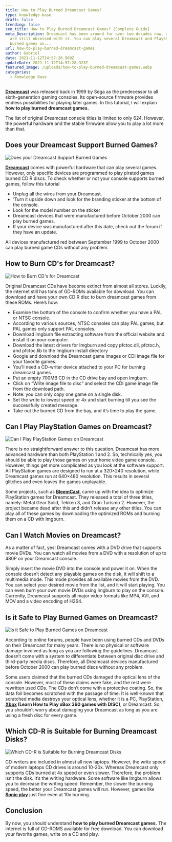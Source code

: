 ```yaml
---
title: How to Play Burned Dreamcast Games?
type: knowledge-base
draft: false
trending: false
seo_title: How to Play Burned Dreamcast Games? [Complete Guide]
meta_Description: Dreamcast has been around for over two decades now, and people
  are still obsessed with it. You can play several Dreamcast and PlayStation
  burned games on...
url: how-to-play-burned-dreamcast-games
author: Gabriel
date: 2021-11-12T14:57:28.909Z
updateDate: 2021-11-12T14:57:28.923Z
featured_Image: /uploads/how-to-play-burned-dreamcast-games.webp
categories:
  - Knowledge Base
---
```

**[Dreamcast](https://en.wikipedia.org/wiki/Dreamcast)** was released back in 1999 by Sega as the predecessor to all sixth-generation gaming consoles. Its open-source firmware provides endless possibilities for playing later games. In this tutorial, I will explain **how to play burned dreamcast games.** 

The list of original Dreamcast console titles is limited to only 624. However, the powerful hardware and the stable firmware allow you to play a lot more than that.

## Does your Dreamcast Support Burned Games? 

![Does your Dreamcast Support Burned Games](/uploads/does-your-dreamcast-support-burned-games.webp "Does your Dreamcast Support Burned Games")

**[Dreamcast](https://en.wikipedia.org/wiki/Dreamcast)** comes with powerful hardware that can play several games. However, only specific devices are programmed to play pirated games burned CD R discs. To check whether or not your console supports burned games, follow this tutorial

* Unplug all the wires from your Dreamcast. 
* 'Turn it upside down and look for the branding sticker at the bottom of the console. 
* Look for the model number on the sticker
* Dreamcast devices that were manufactured before October 2000 can play burned games. 
* If your device was manufactured after this date, check out the forum if they have an update. 

All devices manufactured red between September 1999 to October 2000 can play burned game CDs without any problem. 

## How to Burn CD's for Dreamcast? 

![How to Burn CD's for Dreamcast](/uploads/how-to-burn-cds-for-dreamcast.webp "How to Burn CD's for Dreamcast")

Original Dreamcast CDs have become extinct from almost all stores. Luckily, the internet still has tons of GD-ROMs available for download. You can download and have your own CD R disc to burn dreamcast games from these ROMs. Here’s how:

* Examine the bottom of the console to confirm whether you have a PAL or NTSC console. 
* According to various sources, NTSC consoles can play PAL games, but PAL games only support PAL consoles. 
* Download Imgburn file extracting software from the official website and install it on your computer. 
* Download the latest drivers for Imgburn and copy pfctoc.dll, pfctoc.h, and pfctoc.lib to the Imgburn install directory 
* Google and download the Dreamcast game images or CDI image file for your favorite games. 
* You’ll need a CD-writer device attached to your PC for burning dreamcast games.
* Put an empty 700MB CD in the CD drive bay and open Imgburn. 
* Click on “Write image file to disc” and select the CDI game image file from the download path. 
* Note: you can only copy one game on a single disk. 
* Set the write to lowest speed or 4x and start burning till you see the successfully created message. 
* Take out the burned CD from the bay, and it’s time to play the game. 

## Can I Play PlayStation Games on Dreamcast? 

![Can I Play PlayStation Games on Dreamcast](/uploads/can-i-play-playstation-games-on-dreamcast.webp "Can I Play PlayStation Games on Dreamcast")

There is no straightforward answer to this question. Dreamcast has more advanced hardware than both PlayStation 1 and 2. So, technically yes, you should be able to play those games on your home video game console. However, things get more complicated as you look at the software support. All PlayStation games are designed to run at a 320×240 resolution, while Dreamcast games run at 640×480 resolution. This results in several glitches and even leaves the games unplayable. 

Some projects, such as **[BleemCast](https://sega.fandom.com/wiki/Bleemcast!)**, came up with the idea to optimize PlayStation games for Dreamcast. They released a total of three titles, namely: Metal Gear Solid, Tekken 3, and Gran Turismo 2. However, the project became dead after this and didn’t release any other titles. You can play all of these games by downloading the optimized ROMs and burning them on a CD with Imgburn. 

## Can I Watch Movies on Dreamcast? 

As a matter of fact, yes! Dreamcast comes with a DVD drive that supports movie DVDs. You can watch all movies from a DVD with a resolution of up to 480P on your Dreamcast console. 

Simply insert the movie DVD into the console and power it on. When the console doesn’t detect any playable games on the disk, it will shift to a multimedia mode. This mode provides all available movies from the DVD. You can select your desired movie from the list, and it will start playing. You can even burn your own movie DVDs using Imgburn to play on the console. Currently, Dreamcast supports all major video formats like MP4, AVI, and MOV and a video encoding of H264. 

## Is it Safe to Play Burned Games on Dreamcast?

![Is it Safe to Play Burned Games on Dreamcast](/uploads/is-it-safe-to-play-burned-games-on-dreamcast.webp "Is it Safe to Play Burned Games on Dreamcast")

According to online forums, people have been using burned CDs and DVDs on their Dreamcast for many years. There is no physical or software damage involved as long as you are following the guidelines. Dreamcast doesn’t come with a system to differentiate between original disc drive and third-party media discs. Therefore, all Dreamcast devices manufactured before October 2000 can play burned discs without any problem. 

Some users claimed that the burned CDs damaged the optical lens of the console. However, most of these claims were fake, and the rest were rewritten used CDs. The CDs don’t come with a protective coating. So, the data foil becomes scratched with the passage of time. It is well-known that scratched media destroys your optical lens, whether it is a PC, PlayStation, **[Xbox](https://gamingtechies.com/how-to-play-xbox-360-games-on-pc-with-a-disc/) (Learn How to Play xBox 360 games with DISC)**, or Dreamcast. So, you shouldn’t worry about damaging your Dreamcast as long as you are using a fresh disc for every game. 

## Which CD-R is Suitable for Burning Dreamcast Disks? 

![Which CD-R is Suitable for Burning Dreamcast Disks](/uploads/which-cd-r-is-suitable-for-burning-dreamcast-disks.webp "Which CD-R is Suitable for Burning Dreamcast Disks")

CD-writers are included in almost all new laptops. However, the write speed of modern laptops CD drives is around 10-20x. Whereas Dreamcast only supports CDs burned at 4x speed or even slower. Therefore, the problem isn’t the disk. It’s the writing hardware. Some software like Imgburn allows you to decrease the writing speed. Remember, the slower the burning speed, the better your Dreamcast games will run. However, games like **[Sonic play](https://play.google.com/store/apps/details?id=com.sega.sonicdash&hl=en&gl=US)** just fine even at 10x burning.

## Conclusion

By now, you should understand **how to play burned Dreamcast games.** The internet is full of GD-ROMS available for free download. You can download your favorite games, write on a CD and play.